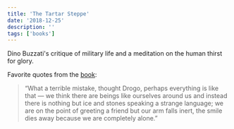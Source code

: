 ```yaml
---
title: 'The Tartar Steppe'
date: '2018-12-25'
description: ''
tags: ['books']
---
```


Dino Buzzati's critique of military life and a meditation on the human thirst for glory.

Favorite quotes from the [book](https://lesen.amazon.de/kp/embed?asin=B008BHR9QM&preview=newtab&linkCode=kpe&ref_=cm_sw_r_kb_dp_CXQTWM9DK4JJAA5XYG0W):

> “What a terrible mistake, thought Drogo, perhaps everything is like that — we think there are beings like ourselves around us and instead there is nothing but ice and stones speaking a strange language; we are on the point of greeting a friend but our arm falls inert, the smile dies away because we are completely alone.”
